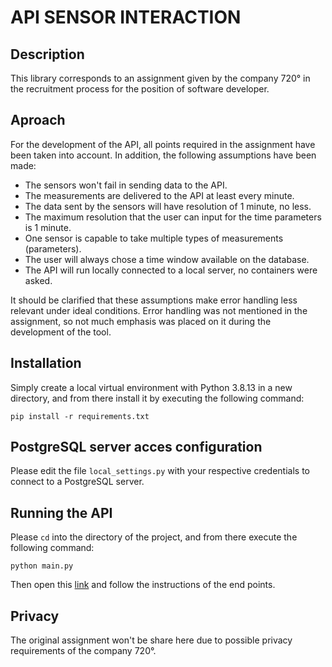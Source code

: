 # API SENSOR INTERACTION
## Description

This library corresponds to an assignment given by the company 720° in the recruitment process for the position of software developer.

## Aproach

For the development of the API, all points required in the assignment have been taken into account. In addition, the following assumptions have been made:

- The sensors won't fail in sending data to the API.
- The measurements are delivered to the API at least every minute.
- The data sent by the sensors will have resolution of 1 minute, no less.
- The maximum resolution that the user can input for the time parameters is 1 minute.
- One sensor is capable to take multiple types of measurements (parameters).
- The user will always chose a time window available on the database.
- The API will run locally connected to a local server, no containers were asked.

It should be clarified that these assumptions make error handling less relevant under ideal conditions. Error handling was not mentioned in the assignment, so not much emphasis was placed on it during the development of the tool.

## Installation

Simply create a local virtual environment with Python 3.8.13 in a new directory, and from there install it by executing the following command:

```pip install -r requirements.txt```

## PostgreSQL server acces configuration

Please edit the file `local_settings.py` with your respective credentials to connect to a PostgreSQL server.

## Running the API

Please `cd` into the directory of the project, and from there execute the following command:

`python main.py`

Then open this [link](http://127.0.0.1:8000/docs) and follow the instructions of the end points.

## Privacy

The original assignment won't be share here due to possible privacy requirements of the company 720°.
